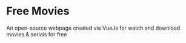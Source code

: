 # Free Movies

An open-source webpage created via VueJs for watch and download movies & serials for free